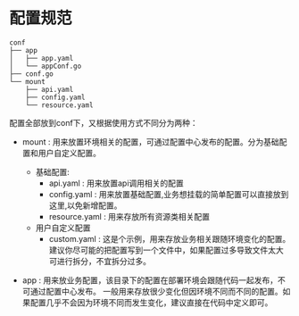 # 配置规范


```
conf
├── app
│   ├── app.yaml
│   └── appConf.go
├── conf.go
└── mount
    ├── api.yaml
    ├── config.yaml
    └── resource.yaml
```

配置全部放到conf下，又根据使用方式不同分为两种：
* mount : 用来放置环境相关的配置，可通过配置中心发布的配置。分为基础配置和用户自定义配置。
    * 基础配置:
        * api.yaml : 用来放置api调用相关的配置
        * config.yaml : 用来放置基础配置,业务想挂载的简单配置可以直接放到这里,以免新增配置。
        * resource.yaml : 用来存放所有资源类相关配置
    * 用户自定义配置
        * custom.yaml : 这是个示例，用来存放业务相关跟随环境变化的配置。
        建议你尽可能的把配置写到一个文件中，如果配置过多导致文件太大可进行拆分，不宜拆分过多。
        
* app : 用来放业务配置，该目录下的配置在部署环境会跟随代码一起发布，不可通过配置中心发布。
一般用来存放很少变化但因环境不同而不同的配置。如果配置几乎不会因为环境不同而发生变化，建议直接在代码中定义即可。
